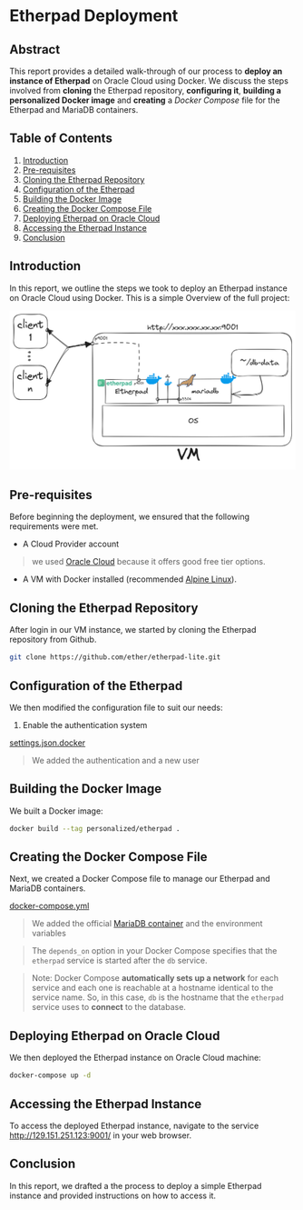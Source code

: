 # Etherpad Deployment

## Abstract

This report provides a detailed walk-through of our process to **deploy an instance of Etherpad** on Oracle Cloud using Docker. We discuss the steps involved from **cloning** the Etherpad repository, **configuring it**, **building a personalized Docker image** and **creating** a *Docker Compose* file for the Etherpad and MariaDB containers.

## Table of Contents

1. [Introduction](#introduction)
2. [Pre-requisites](#pre-requisites)
3. [Cloning the Etherpad Repository](#cloning-the-etherpad-repository)
4. [Configuration of the Etherpad](#configuration-of-the-etherpad)
5. [Building the Docker Image](#building-the-docker-image)
6. [Creating the Docker Compose File](#creating-the-docker-compose-file)
7. [Deploying Etherpad on Oracle Cloud](#deploying-etherpad-on-oracle-cloud)
8. [Accessing the Etherpad Instance](#accessing-the-etherpad-instance)
9. [Conclusion](#conclusion)

## Introduction

In this report, we outline the steps we took to deploy an Etherpad instance on Oracle Cloud using Docker. This is a simple Overview of the full project:

![High Level Architecture Diagram](./etherpad-architecture-diagram.png)

## Pre-requisites

Before beginning the deployment, we ensured that the following requirements were met.

- A Cloud Provider account 
> we used [Oracle Cloud](https://cloud.oracle.com/) because it offers good free tier options.
- A VM with Docker installed (recommended [Alpine Linux](https://alpinelinux.org/downloads/)).

## Cloning the Etherpad Repository

After login in our VM instance, we started by cloning the Etherpad repository from Github.

```bash
git clone https://github.com/ether/etherpad-lite.git
```

## Configuration of the Etherpad

We then modified the configuration file to suit our needs:
1. Enable the authentication system

[settings.json.docker](./settings.json.docker)

> We added the authentication and a new user

## Building the Docker Image

We built a Docker image:

```bash
docker build --tag personalized/etherpad .
```

## Creating the Docker Compose File

Next, we created a Docker Compose file to manage our Etherpad and MariaDB containers. 

[docker-compose.yml](./docker-compose.yml)

> We added the official [MariaDB container](https://hub.docker.com/_/mariadb) and the environment variables

> The `depends_on` option in your Docker Compose specifies that the `etherpad` service is started after the `db` service.

> Note: Docker Compose **automatically sets up a network** for each service and each one is reachable at a hostname identical to the service name. So, in this case, `db` is the hostname that the `etherpad` service uses to **connect** to the database.

## Deploying Etherpad on Oracle Cloud

We then deployed the Etherpad instance on Oracle Cloud machine: 

```bash
docker-compose up -d
```

## Accessing the Etherpad Instance

To access the deployed Etherpad instance, navigate to the service http://129.151.251.123:9001/ in your web browser.

## Conclusion

In this report, we drafted a the process to deploy a simple Etherpad instance and provided instructions on how to access it.
